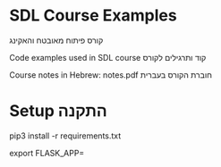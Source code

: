 # SDL Course Examples
קורס פיתוח מאובטח והאקינג

Code examples used in SDL course
קוד ותרגילים לקורס

Course notes in Hebrew: 
notes.pdf חוברת הקורס בעברית 

# Setup התקנה

pip3 install -r requirements.txt

export FLASK_APP=<script>.py

export FLASK_DEBUG=1 // for automatically loading changes לטעינה אוטומטית של שינויים

flask run // inside module directory בתוך התיקיה של המודול

# Windows

Use "set" instead of "export"
